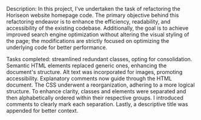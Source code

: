 Description: In this project, I've undertaken the task of refactoring the Horiseon website homepage code. The primary objective behind this refactoring endeavor is to enhance the efficiency, readability, and accessibility of the existing codebase. Additionally, the goal is to achieve improved search engine optimization without altering the visual styling of the page; the modifications are strictly focused on optimizing the underlying code for better performance.

Tasks completed:  streamlined redundant classes, opting for consolidation. Semantic HTML elements replaced generic ones, enhancing the document's structure. Alt text was incorporated for images, promoting accessibility. Explanatory comments now guide through the HTML document. The CSS underwent a reorganization, adhering to a more logical structure. To enhance clarity, classes and elements were separated and then alphabetically ordered within their respective groups. I introduced comments to clearly mark each separation. Lastly, a descriptive title was appended for better context.



